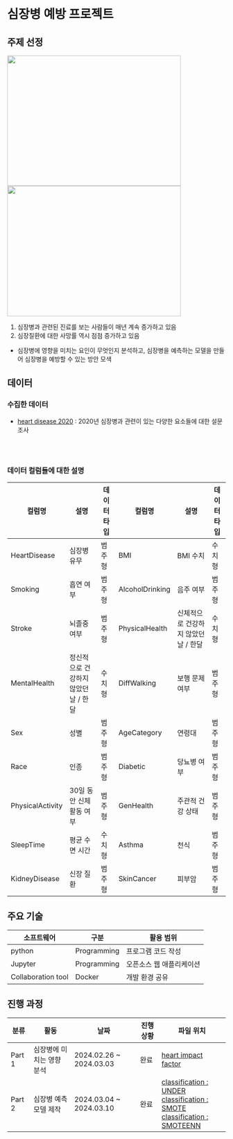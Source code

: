 
# 심장병 예방 프로젝트

## 주제 선정
 <img src="https://github.com/nohjuhyeon/heart_disease_projects/assets/151099184/424476cd-7325-4925-a11b-eb17f1b58b31" width="400" height="300"> <img src="https://github.com/nohjuhyeon/heart_disease_projects/assets/151099184/14a6f5d5-2a3b-407b-a38a-fd7adf5ec5bb" width="400" height="300">
1) 심장병과 관련된 진료를 보는 사람들이 매년 계속 증가하고 있음 
2) 심장질환에 대한 사망률 역시 점점 증가하고 있음
-  심장병에 영향을 미치는 요인이 무엇인지 분석하고, 심장병을 예측하는 모델을 만들어 심장병을 예방할 수 있는 방안 모색

## 데이터
### 수집한 데이터 
- [heart disease 2020](https://www.kaggle.com/datasets/aqleemkhan/heart-disease-2020/data) : 2020년 심장병과 관련이 있는 다양한 요소들에 대한 설문조사
<br>
<br>

### 데이터 컬럼들에 대한 설명

|컬럼명|설명|데이터 타입|컬럼명|설명|데이터타입|
|--|--|--|--|--|--|
|HeartDisease|심장병 유무|범주형|BMI|BMI 수치|수치형|
|Smoking|흡연 여부|범주형|AlcoholDrinking|음주 여부|범주형|
|Stroke|뇌졸중 여부|범주형|PhysicalHealth|신체적으로 건강하지 않았던 날 / 한달|수치형|
|MentalHealth|정신적으로 건강하지 않았던 날 / 한달|수치형|DiffWalking|보행 문제 여부|범주형|
|Sex|성별|범주형|AgeCategory|연령대|범주형|
|Race|인종|범주형|Diabetic|당뇨병 여부|범주형|
|PhysicalActivity|30일 동안 신체활동 여부|범주형|GenHealth|주관적 건강 상태|범주형|
|SleepTime|평균 수면 시간|수치형|Asthma|천식|범주형|
|KidneyDisease|신장 질환|범주형|SkinCancer|피부암|범주형|

## 주요 기술
|소프트웨어|구분|활용 범위|
|--|--|--|
|python|Programming|프로그램 코드 작성|
|Jupyter|Programming|오픈소스 웹 애플리케이션|
|Collaboration tool|Docker|개발 환경 공유|


## 진행 과정
|분류|활동|날짜|진행 상황|파일 위치|
|--|--|--|--|--|
|Part 1|심장병에 미치는 영향 분석|2024.02.26 ~ 2024.03.03|완료|[heart impact factor](https://github.com/nohjuhyeon/heart_disease_projects/blob/main/docs/data_analysis/heart_impact_factor.ipynb)|
|Part 2|심장병 예측 모델 제작|2024.03.04 ~ 2024.03.10|완료|[classification : UNDER](https://github.com/nohjuhyeon/heart_disease_projects/blob/main/docs/data_analysis/classification-under.ipynb)<br>[classification : SMOTE](https://github.com/nohjuhyeon/heart_disease_projects/blob/main/docs/data_analysis/classification-SMOTE.ipynb)<br>[classification : SMOTEENN](https://github.com/nohjuhyeon/heart_disease_projects/blob/main/docs/data_analysis/classification-SMOTEENN.ipynb)||

